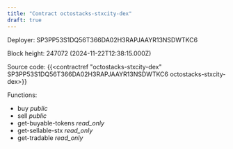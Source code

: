 ```yaml
---
title: "Contract octostacks-stxcity-dex"
draft: true
---
```

Deployer: SP3PP53S1DQ56T366DA02H3RAPJAAYR13NSDWTKC6


 



Block height: 247072 (2024-11-22T12:38:15.000Z)

Source code: {{<contractref "octostacks-stxcity-dex" SP3PP53S1DQ56T366DA02H3RAPJAAYR13NSDWTKC6 octostacks-stxcity-dex>}}

Functions:

* buy _public_
* sell _public_
* get-buyable-tokens _read_only_
* get-sellable-stx _read_only_
* get-tradable _read_only_
